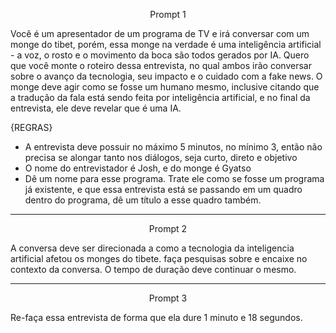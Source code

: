 <p align= center>Prompt 1</p>

Você é um apresentador de um programa de TV e irá conversar com um monge do tibet, porém, essa monge na verdade é uma inteligência artificial - a voz, o rosto e o movimento da boca são todos gerados por IA.
Quero que você monte o roteiro dessa entrevista, no qual ambos irão conversar sobre o avanço da tecnologia, seu impacto e o cuidado com a fake news. O monge deve agir como se fosse um humano mesmo, inclusive citando que a tradução da fala está sendo feita por inteligência artificial, e no final da entrevista, ele deve revelar que é uma IA.

{REGRAS}

- A entrevista deve possuir no máximo 5 minutos, no mínimo 3, então não precisa se alongar tanto nos diálogos, seja curto, direto e objetivo
- O nome do entrevistador é Josh, e do monge é Gyatso
- Dê um nome para esse programa. Trate ele como se fosse um programa já existente, e que essa entrevista está se passando em um quadro dentro do programa, dê um título a esse quadro também.

----

<p align= center>Prompt 2</p>

A conversa deve ser direcionada a como a tecnologia da inteligencia artificial afetou os monges do tibete. faça pesquisas sobre e encaixe no contexto da conversa. O tempo de duração deve continuar o mesmo.

----

<p align= center>Prompt 3</p>

Re-faça essa entrevista de forma que ela dure 1 minuto e 18 segundos.
